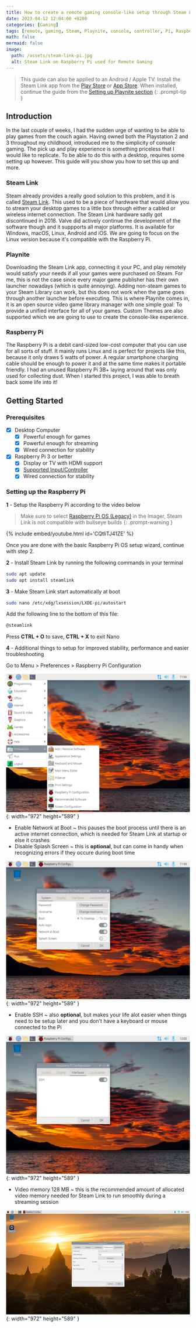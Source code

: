 ```yaml
---
title: How to create a remote gaming console-like setup through Steam Link and Playnite with a Raspberry Pi
date: 2023-04-12 12:04:00 +0200
categories: [Gaming]
tags: [remote, gaming, Steam, Playnite, console, controller, Pi, Raspberry Pi, IoT, Internet of Things, ARM, Android, Apple, TV, PlayStation]
math: false
mermaid: false
image:
  path: /assets/steam-link-pi.jpg
  alt: Steam Link on Raspberry Pi used for Remote Gaming
---
```


> This guide can also be applied to an Android / Apple TV. Install the Steam Link app from the [Play Store](https://play.google.com/store/apps/details?id=com.valvesoftware.steamlink) or [App Store](https://apps.apple.com/us/app/steam-link/id1246969117). When installed, continue the guide from the [Setting up Playnite section](https://google.com)
{: .prompt-tip }

## Introduction

In the last couple of weeks, I had the sudden urge of wanting to be able to play games from the couch again. Having owned both the Playstation 2 and 3 throughout my childhood, introduced me to the simplicity of console gaming. The pick up and play experience is something priceless that I would like to replicate. To be able to do this with a desktop, requires some setting up however. This guide will you show you how to set this up and more.

### Steam Link

Steam already provides a really good solution to this problem, and it is called [Steam Link](https://en.wikipedia.org/wiki/Steam_Link). This used to be a piece of hardware that would allow you to stream your desktop games to a little box through either a cabled or wireless internet connection. The Steam Link hardware sadly got discontinued in 2018. Valve did actively continue the development of the software though and it suppports all major platforms. It is available for Windows, macOS, Linux, Android and iOS. We are going to focus on the Linux version because it's compatible with the Raspberry Pi.

### Playnite

Downloading the Steam Link app, connecting it your PC, and play remotely would satisfy your needs if all your games were purchased on Steam. For me, this is not the case since every major game publisher has their own launcher nowadays (which is quite annoying). Adding non-steam games to your Steam Library can work, but this does not work when the game goes through another launcher before executing. This is where Playnite comes in, it is an open source video game library manager with one simple goal: To provide a unified interface for all of your games. Custom Themes are also supported which we are going to use to create the console-like experience.

### Raspberry Pi

The Raspberry Pi is a debit card-sized low-cost computer that you can use for all sorts of stuff. It mainly runs Linux and is perfect for projects like this, because it only draws 5 watts of power. A regular smartphone charging cable should be enough to power it and at the same time makes it portable friendly. I had an unused Raspberry Pi 3B+ laying around that was only used for collecting dust. When I started this project, I was able to breath back some life into it!

## Getting Started
### Prerequisites
- [x] Desktop Computer
  + [x] Powerful enough for games
  + [x] Powerful enough for streaming
  + [x] Wired connection for stability

- [x] Raspberry Pi 3 or better
  + [x] Display or TV with HDMI support
  + [x] [Supported Input/Controller](https://help.steampowered.com/en/faqs/view/6424-467A-31D9-C6CB#:~:text=Supported%20Input/Controllers)
  + [x] Wired connection for stability

### Setting up the Raspberry Pi

**1** - Setup the Raspberry Pi according to the video below

> Make sure to select [Raspberry Pi OS (Legacy)](https://www.raspberrypi.com/software/operating-systems/#raspberry-pi-os-legacy) in the Imager, Steam Link is not compatible with bullseye builds
{: .prompt-warning }

{% include embed/youtube.html id='CQtliTJ41ZE' %}

Once you are done with the basic Raspberry Pi OS setup wizard, continue with step 2.

**2** - Install Steam Link by running the following commands in your terminal

```bash
sudo apt update
sudo apt install steamlink
```

**3** - Make Steam Link start automatically at boot 

```bash
sudo nano /etc/xdg/lxsession/LXDE-pi/autostart
```
Add the following line to the bottom of this file:
```bash
@steamlink
```
Press **CTRL + O** to save, **CTRL + X** to exit Nano

**4** - Additional things to setup for improved stability, performance and easier troubleshooting

Go to Menu > Preferences > Raspberry Pi Configuration

![1](/assets/public-1/8.png){: width="972" height="589" }

- Enable Network at Boot ~ this pauses the boot process until there is an active internet connection, which is needed for Steam Link at startup or else it crashes
- Disable Splash Screen ~ this is **optional**, but can come in handy when recognizing errors if they occure during boot time

![1](/assets/public-1/9.png){: width="972" height="589" }

- Enable SSH ~ also **optional**, but makes your life alot easier when things need to be setup later and you don't have a keyboard or mouse connected to the Pi

![1](/assets/public-1/10.png){: width="972" height="589" }

- Video memory 128 MB ~ this is the recommended amount of allocated video memory needed for Steam Link to run smoothly during a streaming session

![1](/assets/public-1/11.png){: width="972" height="589" }

